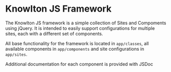 # Knowlton JS Framework

The Knowlton JS framework is a simple collection of Sites and Compoments using jQuery. It is intended to easily support configurations for multiple sites, each with a different set of components.

All base functionality for the framework is located in `app/classes`, all available components in `app/components` and site configurations in `app/sites`.

Additional documentation for each component is provided with JSDoc
